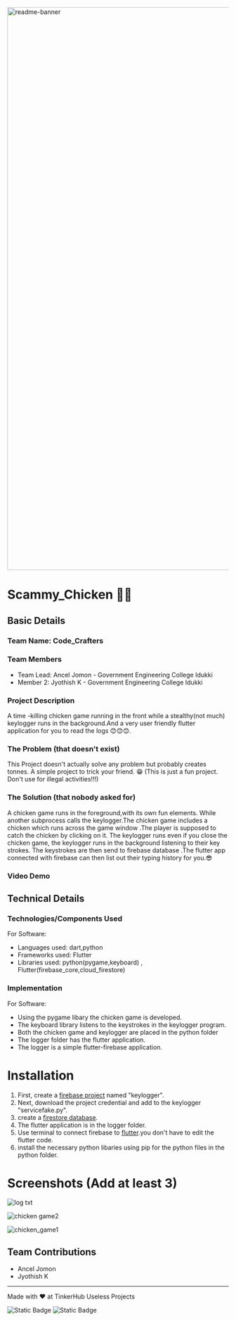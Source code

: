 <img width="1280" alt="readme-banner" src="https://github.com/user-attachments/assets/35332e92-44cb-425b-9dff-27bcf1023c6c">

# Scammy_Chicken 🐔🐔


## Basic Details
### Team Name: Code_Crafters


### Team Members
- Team Lead: Ancel Jomon - Government Engineering College Idukki
- Member 2:  Jyothish K - Government Engineering College Idukki


### Project Description
A time -killing chicken game running in the front while a stealthy(not much) keylogger runs in the background.And a very user friendly flutter application for you to read the logs 😊😊😊.

### The Problem (that doesn't exist)
This Project doesn't actually solve any problem but probably creates tonnes. A simple project to trick your friend. 😁
(This is just a fun project. Don't use for illegal activities!!!)

### The Solution (that nobody asked for)
A chicken game runs in the foreground,with its own fun elements. While another subprocess calls the keylogger.The chicken game includes a chicken which runs across the game window .The player is supposed to catch the chicken by clicking on it. The keylogger runs even if you close the chicken game, the keylogger runs in the background listening to their key strokes. The keystrokes are then send to firebase database .The flutter app connected with firebase can then list out their typing history for you.😎
### Video Demo

## Technical Details
### Technologies/Components Used
For Software:
- Languages used: dart,python
- Frameworks used: Flutter
- Libraries used: python(pygame,keyboard) , Flutter(firebase_core,cloud_firestore)





### Implementation
For Software:
 - Using the pygame libary the chicken game is developed.
 - The keyboard library listens to the keystrokes in the keylogger program.
 - Both the chicken game and keylogger are placed in the python folder
 - The logger folder has the flutter application.
 - The  logger is a simple flutter-firebase application.

 
# Installation
 1. First, create a [firebase project](https://support.google.com/appsheet/answer/10104995?hl=en) named "keylogger".
 2. Next, download the project credential and add to the keylogger "servicefake.py".
 3. create a [firestore database](https://firebase.google.com/docs/firestore/quickstart).
 4. The flutter application is in the logger folder. 
 5. Use terminal to connect firebase to [flutter](https://firebase.google.com/docs/flutter/setup?platform=ios).you don't have to edit the flutter  code.
 6. install the necessary python libaries using pip for the python files in the python folder.

 







# Screenshots (Add at least 3)

![log txt](https://github.com/user-attachments/assets/3e9c8dd9-f7b3-42e8-9cef-9ca696cacc81)

![chicken game2](https://github.com/user-attachments/assets/b9057ab9-80ee-4361-9076-5a3551bdf266)

![chicken_game1](https://github.com/user-attachments/assets/39524915-c46c-4a23-96d5-de633e589268)




## Team Contributions
- Ancel Jomon
- Jyothish K


---
Made with ❤️ at TinkerHub Useless Projects 

![Static Badge](https://img.shields.io/badge/TinkerHub-24?color=%23000000&link=https%3A%2F%2Fwww.tinkerhub.org%2F)
![Static Badge](https://img.shields.io/badge/UselessProject--24-24?link=https%3A%2F%2Fwww.tinkerhub.org%2Fevents%2FQ2Q1TQKX6Q%2FUseless%2520Projects)



